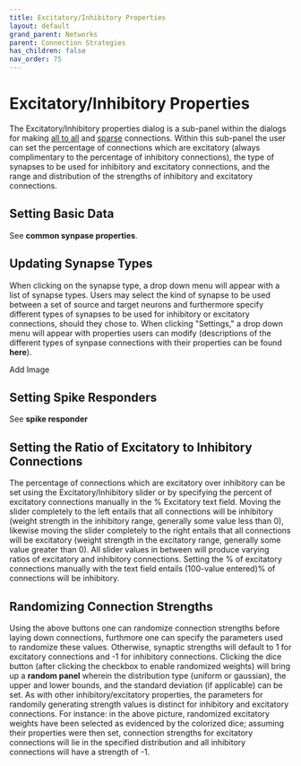 ```yaml
---
title: Excitatory/Inhibitory Properties
layout: default
grand_parent: Networks
parent: Connection Strategies
has_children: false
nav_order: 75
---
```


# Excitatory/Inhibitory Properties

The Excitatory/Inhibitory properties dialog is a sub-panel within the dialogs for making [all to all](allToAllConnection.html) and [sparse](sparse.html) connections. Within this sub-panel the user can set the percentage of connections which are excitatory (always complimentary to the percentage of inhibitory connections), the type of synapses to be used for inhibitory and excitatory connections, and the range and distribution of the strengths of inhibitory and excitatory connections.

## Setting Basic Data

See **common synpase properties**.

## Updating Synapse Types

When clicking on the synapse type, a drop down menu will appear with a list of synapse types. Users may select the kind of synapse to be used between a set of source and target neurons and furthermore specify different types of synapses to be used for inhibitory or excitatory connections, should they chose to. When clicking "Settings," a drop down menu will appear with properties users can modify (descriptions of the different types of synpase connections with their properties can be found **here**).

<!-- TODO --> Add Image

## Setting Spike Responders

See **spike responder**

## Setting the Ratio of Excitatory to Inhibitory Connections

The percentage of connections which are excitatory over inhibitory can be set using the Excitatory/Inhibitory slider or by specifying the percent of excitatory connections manually in the % Excitatory text field. Moving the slider completely to the left entails that all connections will be inhibitory (weight strength in the inhibitory range, generally some value less than 0), likewise moving the slider completely to the right entails that all connections will be excitatory (weight strength in the excitatory range, generally some value greater than 0). All slider values in between will produce varying ratios of excitatory and inhibitory connections. Setting the % of excitatory connections manually with the text field entails (100-value entered)% of connections will be inhibitory.

## Randomizing Connection Strengths

Using the above buttons one can randomize connection strengths before laying down connections, furthmore one can specify the parameters used to randomize these values. Otherwise, synaptic strengths will default to 1 for excitatory connections and -1 for inhibitory connections. Clicking the dice button (after clicking the checkbox to enable randomized weights) will bring up a **random panel** wherein the distribution type (uniform or gaussian), the upper and lower bounds, and the standard deviation (if applicable) can be set. As with other inhibitory/excitatory properties, the parameters for randomily generating strength values is distinct for inhibitory and excitatory connections. For instance: in the above picture, randomized excitatory weights have been selected as evidenced by the colorized dice; assuming their properties were then set, connection strengths for excitatory connections will lie in the specified distribution and all inhibitory connections will have a strength of -1.